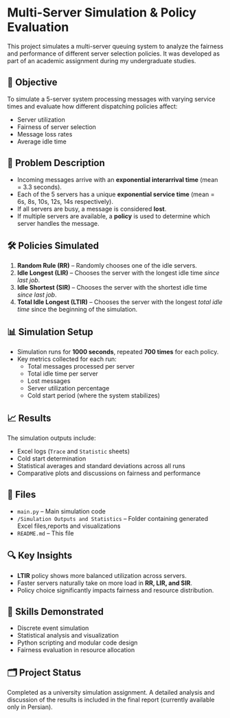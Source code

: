 # Multi-Server Simulation & Policy Evaluation

This project simulates a multi-server queuing system to analyze the fairness and performance of different server selection policies. It was developed as part of an academic assignment during my undergraduate studies.

## 📌 Objective

To simulate a 5-server system processing messages with varying service times and evaluate how different dispatching policies affect:

- Server utilization
- Fairness of server selection
- Message loss rates
- Average idle time

## 🧩 Problem Description

- Incoming messages arrive with an **exponential interarrival time** (mean = 3.3 seconds).
- Each of the 5 servers has a unique **exponential service time** (mean = 6s, 8s, 10s, 12s, 14s respectively).
- If all servers are busy, a message is considered **lost**.
- If multiple servers are available, a **policy** is used to determine which server handles the message.

## 🛠️ Policies Simulated

1. **Random Rule (RR)** – Randomly chooses one of the idle servers.
2. **Idle Longest (LIR)** – Chooses the server with the longest idle time *since last job*.
3. **Idle Shortest (SIR)** – Chooses the server with the shortest idle time *since last job*.
4. **Total Idle Longest (LTIR)** – Chooses the server with the longest *total idle time* since the beginning of the simulation.

## 📊 Simulation Setup

- Simulation runs for **1000 seconds**, repeated **700 times** for each policy.
- Key metrics collected for each run:
  - Total messages processed per server
  - Total idle time per server
  - Lost messages
  - Server utilization percentage
  - Cold start period (where the system stabilizes)

## 📈 Results

The simulation outputs include:
- Excel logs (`Trace` and `Statistic` sheets)
- Cold start determination
- Statistical averages and standard deviations across all runs
- Comparative plots and discussions on fairness and performance

## 📁 Files

- `main.py` – Main simulation code
- `/Simulation Outputs and Statistics` – Folder containing generated Excel files,reports and visualizations
- `README.md` – This file

## 🔍 Key Insights

- **LTIR** policy shows more balanced utilization across servers.
- Faster servers naturally take on more load in **RR, LIR, and SIR**.
- Policy choice significantly impacts fairness and resource distribution.

## 🧠 Skills Demonstrated

- Discrete event simulation
- Statistical analysis and visualization
- Python scripting and modular code design
- Fairness evaluation in resource allocation

## 🗂️ Project Status

Completed as a university simulation assignment. A detailed analysis and discussion of the results is included in the final report (currently available only in Persian).
